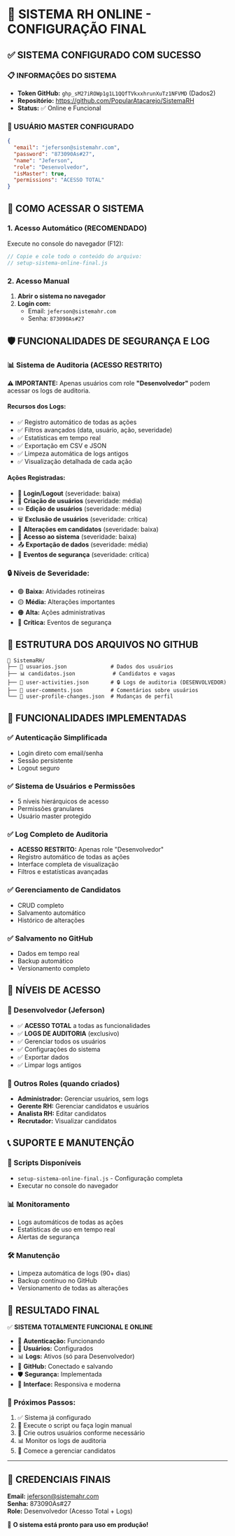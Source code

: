 # 🚀 SISTEMA RH ONLINE - CONFIGURAÇÃO FINAL

## ✅ SISTEMA CONFIGURADO COM SUCESSO

### 📋 INFORMAÇÕES DO SISTEMA

- **Token GitHub:** `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` (Dados2)
- **Repositório:** https://github.com/PopularAtacarejo/SistemaRH
- **Status:** ✅ Online e Funcional

### 👤 USUÁRIO MASTER CONFIGURADO

```json
{
  "email": "jeferson@sistemahr.com",
  "password": "873090As#27",
  "name": "Jeferson",
  "role": "Desenvolvedor",
  "isMaster": true,
  "permissions": "ACESSO TOTAL"
}
```

## 🔧 COMO ACESSAR O SISTEMA

### 1. Acesso Automático (RECOMENDADO)

Execute no console do navegador (F12):

```javascript
// Copie e cole todo o conteúdo do arquivo:
// setup-sistema-online-final.js
```

### 2. Acesso Manual

1. **Abrir o sistema no navegador**
2. **Login com:**
   - Email: `jeferson@sistemahr.com`
   - Senha: `873090As#27`

## 🛡️ FUNCIONALIDADES DE SEGURANÇA E LOG

### 📊 Sistema de Auditoria (ACESSO RESTRITO)

**⚠️ IMPORTANTE:** Apenas usuários com role **"Desenvolvedor"** podem acessar os logs de auditoria.

#### Recursos dos Logs:
- ✅ Registro automático de todas as ações
- ✅ Filtros avançados (data, usuário, ação, severidade)
- ✅ Estatísticas em tempo real
- ✅ Exportação em CSV e JSON
- ✅ Limpeza automática de logs antigos
- ✅ Visualização detalhada de cada ação

#### Ações Registradas:
- 🔐 **Login/Logout** (severidade: baixa)
- 👥 **Criação de usuários** (severidade: média)
- ✏️ **Edição de usuários** (severidade: média)
- 🗑️ **Exclusão de usuários** (severidade: crítica)
- 📝 **Alterações em candidatos** (severidade: baixa)
- 🔧 **Acesso ao sistema** (severidade: baixa)
- 📤 **Exportação de dados** (severidade: média)
- 🚨 **Eventos de segurança** (severidade: crítica)

### 🔒 Níveis de Severidade:
- 🟢 **Baixa:** Atividades rotineiras
- 🟡 **Média:** Alterações importantes
- 🟠 **Alta:** Ações administrativas
- 🔴 **Crítica:** Eventos de segurança

## 📂 ESTRUTURA DOS ARQUIVOS NO GITHUB

```
📂 SistemaRH/
├── 📄 usuarios.json              # Dados dos usuários
├── 📊 candidatos.json            # Candidatos e vagas
├── 📝 user-activities.json       # 🔒 Logs de auditoria (DESENVOLVEDOR)
├── 💬 user-comments.json         # Comentários sobre usuários
└── 🔄 user-profile-changes.json  # Mudanças de perfil
```

## 🎯 FUNCIONALIDADES IMPLEMENTADAS

### ✅ Autenticação Simplificada
- Login direto com email/senha
- Sessão persistente
- Logout seguro

### ✅ Sistema de Usuários e Permissões
- 5 níveis hierárquicos de acesso
- Permissões granulares
- Usuário master protegido

### ✅ Log Completo de Auditoria
- **ACESSO RESTRITO:** Apenas role "Desenvolvedor"
- Registro automático de todas as ações
- Interface completa de visualização
- Filtros e estatísticas avançadas

### ✅ Gerenciamento de Candidatos
- CRUD completo
- Salvamento automático
- Histórico de alterações

### ✅ Salvamento no GitHub
- Dados em tempo real
- Backup automático
- Versionamento completo

## 🚨 NÍVEIS DE ACESSO

### 👑 Desenvolvedor (Jeferson)
- ✅ **ACESSO TOTAL** a todas as funcionalidades
- ✅ **LOGS DE AUDITORIA** (exclusivo)
- ✅ Gerenciar todos os usuários
- ✅ Configurações do sistema
- ✅ Exportar dados
- ✅ Limpar logs antigos

### 🔧 Outros Roles (quando criados)
- **Administrador:** Gerenciar usuários, sem logs
- **Gerente RH:** Gerenciar candidatos e usuários
- **Analista RH:** Editar candidatos
- **Recrutador:** Visualizar candidatos

## 📞 SUPORTE E MANUTENÇÃO

### 🔧 Scripts Disponíveis
- `setup-sistema-online-final.js` - Configuração completa
- Executar no console do navegador

### 📊 Monitoramento
- Logs automáticos de todas as ações
- Estatísticas de uso em tempo real
- Alertas de segurança

### 🛠️ Manutenção
- Limpeza automática de logs (90+ dias)
- Backup contínuo no GitHub
- Versionamento de todas as alterações

## 🎉 RESULTADO FINAL

✅ **SISTEMA TOTALMENTE FUNCIONAL E ONLINE**

- 🔐 **Autenticação:** Funcionando
- 👥 **Usuários:** Configurados
- 📊 **Logs:** Ativos (só para Desenvolvedor)
- 💾 **GitHub:** Conectado e salvando
- 🛡️ **Segurança:** Implementada
- 📱 **Interface:** Responsiva e moderna

### 🚀 Próximos Passos:
1. ✅ Sistema já configurado
2. 🔄 Execute o script ou faça login manual
3. 👥 Crie outros usuários conforme necessário
4. 📊 Monitor os logs de auditoria
5. 💼 Comece a gerenciar candidatos

---

## 📧 CREDENCIAIS FINAIS

**Email:** jeferson@sistemahr.com  
**Senha:** 873090As#27  
**Role:** Desenvolvedor (Acesso Total + Logs)

🎯 **O sistema está pronto para uso em produção!**